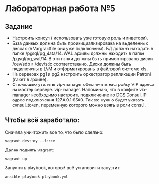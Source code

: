 # Лабораторная работа №5

## Задание

 + Настроить консул ( использовать уже готовую роль и инветори).
 + База данных должна быть проинициализирована на выделенных дисках (в Vargrantfile они уже подключены). БД должна находить в папке /pgsql/pg_data/14. WAL архивы должны находить в папке /pgsql/pg_wal/14. В эти папки должны быть примонтированы диски /dev/sdb и /dev/sdc соответственно. Диски должны быть подключены в LVM и отформатированы в файловой системе xfs.
 + На серверах pg1 и pg2 настроить оркестратор репликации Patroni (пакет в архиве).
 + С помощью утилиты vip-manager обеспечить настройку VIP адреса на мастер сервере. vip-manager. Напоминаю, что в конфиге vip-manager необходимо настроить подключение по DCS Consul. IP адрес подключения 127.0.0.1:8500. Так же нужно будет указать consul_token, переменную которого можно взять в роли consul.


## Чтобы всё заработало:

Сначала уничтожить все то, что было сделано:

````
vagrant destroy --force
````

Далее поднять vagrant:
````
vagrant up
````

Запустить playbook, который всё установит и запустит:

````
ansible-playbook playbook.yml
````